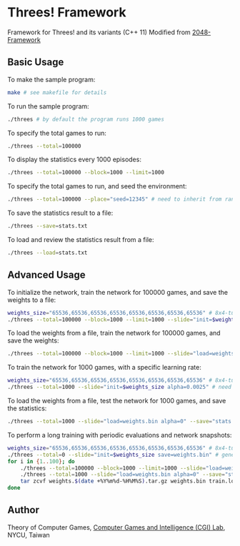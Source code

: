 # Threes! Framework

Framework for Threes! and its variants (C++ 11)
Modified from [2048-Framework](https://github.com/moporgic/2048-Framework)

## Basic Usage

To make the sample program:
```bash
make # see makefile for details
```

To run the sample program:
```bash
./threes # by default the program runs 1000 games
```

To specify the total games to run:
```bash
./threes --total=100000
```

To display the statistics every 1000 episodes:
```bash
./threes --total=100000 --block=1000 --limit=1000
```

To specify the total games to run, and seed the environment:
```bash
./threes --total=100000 --place="seed=12345" # need to inherit from random_agent
```

To save the statistics result to a file:
```bash
./threes --save=stats.txt
```

To load and review the statistics result from a file:
```bash
./threes --load=stats.txt
```

## Advanced Usage

To initialize the network, train the network for 100000 games, and save the weights to a file:
```bash
weights_size="65536,65536,65536,65536,65536,65536,65536,65536" # 8x4-tuple
./threes --total=100000 --block=1000 --limit=1000 --slide="init=$weights_size save=weights.bin" # need to inherit from weight_agent
```

To load the weights from a file, train the network for 100000 games, and save the weights:
```bash
./threes --total=100000 --block=1000 --limit=1000 --slide="load=weights.bin save=weights.bin" # need to inherit from weight_agent
```

To train the network for 1000 games, with a specific learning rate:
```bash
weights_size="65536,65536,65536,65536,65536,65536,65536,65536" # 8x4-tuple
./threes --total=1000 --slide="init=$weights_size alpha=0.0025" # need to inherit from weight_agent
```

To load the weights from a file, test the network for 1000 games, and save the statistics:
```bash
./threes --total=1000 --slide="load=weights.bin alpha=0" --save="stats.txt" # need to inherit from weight_agent
```

To perform a long training with periodic evaluations and network snapshots:
```bash
weights_size="65536,65536,65536,65536,65536,65536,65536,65536" # 8x4-tuple
./threes --total=0 --slide="init=$weights_size save=weights.bin" # generate a clean network
for i in {1..100}; do
	./threes --total=100000 --block=1000 --limit=1000 --slide="load=weights.bin save=weights.bin alpha=0.0025" | tee -a train.log
	./threes --total=1000 --slide="load=weights.bin alpha=0" --save="stats.txt"
	tar zcvf weights.$(date +%Y%m%d-%H%M%S).tar.gz weights.bin train.log stats.txt
done
```

## Author

Theory of Computer Games, [Computer Games and Intelligence (CGI) Lab](https://cgilab.nctu.edu.tw/), NYCU, Taiwan
